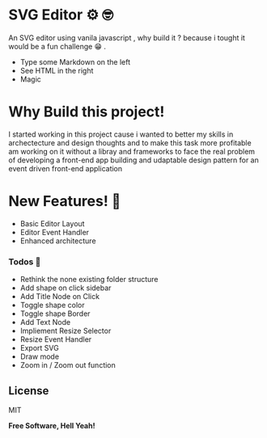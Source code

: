 # SVG Editor ⚙️ 🤓

An SVG editor using vanila javascript , why build it ? because i tought it would be a fun challenge 😁 .

- Type some Markdown on the left
- See HTML in the right
- Magic

# Why Build this project!

I started working in this project cause i wanted to better my skills in archectecture and design thoughts and to make
this task more profitable am working on it without a libray and frameworks to face the real problem of developing a front-end app
building and udaptable design pattern for an event driven front-end application

# New Features! 🧪

- Basic Editor Layout
- Editor Event Handler
- Enhanced architecture

### Todos 🤯

- Rethink the none existing folder structure
- Add shape on click sidebar
- Add Title Node on Click
- Toggle shape color
- Toggle shape Border
- Add Text Node
- Impliement Resize Selector
- Resize Event Handler
- Export SVG
- Draw mode
- Zoom in / Zoom out function

## License

MIT

**Free Software, Hell Yeah!**
